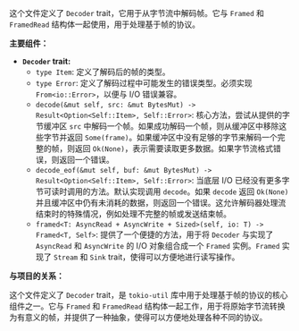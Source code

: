 这个文件定义了 `Decoder` trait，它用于从字节流中解码帧。它与 `Framed` 和 `FramedRead` 结构体一起使用，用于处理基于帧的协议。

**主要组件：**

*   **`Decoder` trait:**
    *   `type Item`: 定义了解码后的帧的类型。
    *   `type Error`: 定义了解码过程中可能发生的错误类型。必须实现 `From<io::Error>`，以便与 I/O 错误兼容。
    *   `decode(&mut self, src: &mut BytesMut) -> Result<Option<Self::Item>, Self::Error>`:  核心方法，尝试从提供的字节缓冲区 `src` 中解码一个帧。如果成功解码一个帧，则从缓冲区中移除这些字节并返回 `Some(frame)`。如果缓冲区中没有足够的字节来解码一个完整的帧，则返回 `Ok(None)`，表示需要读取更多数据。如果字节流格式错误，则返回一个错误。
    *   `decode_eof(&mut self, buf: &mut BytesMut) -> Result<Option<Self::Item>, Self::Error>`:  当底层 I/O 已经没有更多字节可读时调用的方法。默认实现调用 `decode`。如果 `decode` 返回 `Ok(None)` 并且缓冲区中仍有未消耗的数据，则返回一个错误。这允许解码器处理流结束时的特殊情况，例如处理不完整的帧或发送结束帧。
    *   `framed<T: AsyncRead + AsyncWrite + Sized>(self, io: T) -> Framed<T, Self>`:  提供了一个便捷的方法，用于将 `Decoder` 与实现了 `AsyncRead` 和 `AsyncWrite` 的 I/O 对象组合成一个 `Framed` 实例。`Framed` 实现了 `Stream` 和 `Sink` trait，使得可以方便地进行读写操作。

**与项目的关系：**

这个文件定义了 `Decoder` trait，是 `tokio-util` 库中用于处理基于帧的协议的核心组件之一。它与 `Framed` 和 `FramedRead` 结构体一起工作，用于将原始字节流转换为有意义的帧，并提供了一种抽象，使得可以方便地处理各种不同的协议。
